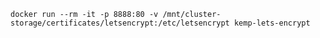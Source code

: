 `docker run --rm -it -p 8888:80 -v /mnt/cluster-storage/certificates/letsencrypt:/etc/letsencrypt kemp-lets-encrypt`
